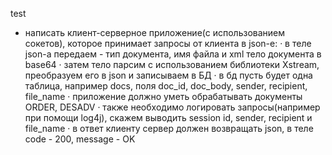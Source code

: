 test

- написать клиент-серверное приложение(с использованием сокетов), которое принимает запросы от клиента в json-e:
·         в теле json-а передаем - тип документа, имя файла и xml тело документа в base64
·         затем тело парсим с использованием библиотеки Xstream, преобразуем его в json и записываем в БД
·         в бд пусть будет одна таблица, например docs, поля doc_id, doc_body, sender, recipient, file_name
·         приложение должно уметь обрабатывать документы ORDER, DESADV
·         также необходимо логировать запросы(например при помощи log4j), скажем выводить session id, sender, recipient и file_name
·         в ответ клиенту сервер должен возвращать json, в теле code - 200, message - OK